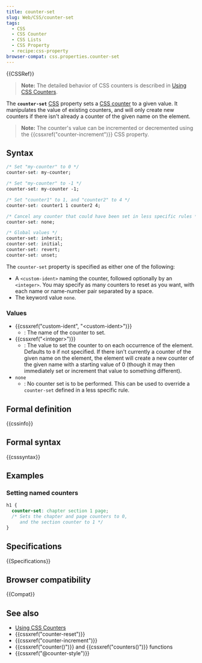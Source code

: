 ```yaml
---
title: counter-set
slug: Web/CSS/counter-set
tags:
  - CSS
  - CSS Counter
  - CSS Lists
  - CSS Property
  - recipe:css-property
browser-compat: css.properties.counter-set
---
```

{{CSSRef}}

> **Note:** The detailed behavior of CSS counters is described in [Using CSS Counters](/en-US/docs/Web/CSS/CSS_Counter_Styles/Using_CSS_counters).

The **`counter-set`** [CSS](/en-US/docs/Web/CSS) property sets a [CSS counter](/en-US/docs/Web/CSS/CSS_Counter_Styles/Using_CSS_counters) to a given value. It manipulates the value of existing counters, and will only create new counters if there isn't already a counter of the given name on the element.

> **Note:** The counter's value can be incremented or decremented using the {{cssxref("counter-increment")}} CSS property.

## Syntax

```css
/* Set "my-counter" to 0 */
counter-set: my-counter;

/* Set "my-counter" to -1 */
counter-set: my-counter -1;

/* Set "counter1" to 1, and "counter2" to 4 */
counter-set: counter1 1 counter2 4;

/* Cancel any counter that could have been set in less specific rules */
counter-set: none;

/* Global values */
counter-set: inherit;
counter-set: initial;
counter-set: revert;
counter-set: unset;
```

The `counter-set` property is specified as either one of the following:

- A `<custom-ident>` naming the counter, followed optionally by an `<integer>`. You may specify as many counters to reset as you want, with each name or name-number pair separated by a space.
- The keyword value `none`.

### Values

- {{cssxref("custom-ident", "&lt;custom-ident&gt;")}}
  - : The name of the counter to set.
- {{cssxref("&lt;integer&gt;")}}
  - : The value to set the counter to on each occurrence of the element. Defaults to `0` if not specified. If there isn't currently a counter of the given name on the element, the element will create a new counter of the given name with a starting value of 0 (though it may then immediately set or increment that value to something different).
- `none`
  - : No counter set is to be performed. This can be used to override a `counter-set` defined in a less specific rule.

## Formal definition

{{cssinfo}}

## Formal syntax

{{csssyntax}}

## Examples

### Setting named counters

```css
h1 {
  counter-set: chapter section 1 page;
  /* Sets the chapter and page counters to 0,
     and the section counter to 1 */
}
```

## Specifications

{{Specifications}}

## Browser compatibility

{{Compat}}

## See also

- [Using CSS Counters](/en-US/docs/Web/CSS/CSS_Counter_Styles/Using_CSS_counters)
- {{cssxref("counter-reset")}}
- {{cssxref("counter-increment")}}
- {{cssxref("counter()")}} and {{cssxref("counters()")}} functions
- {{cssxref("@counter-style")}}
